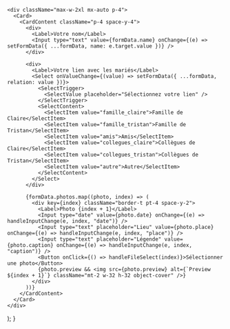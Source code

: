 
    <div className="max-w-2xl mx-auto p-4">
      <Card>
        <CardContent className="p-4 space-y-4">
          <div>
            <Label>Votre nom</Label>
            <Input type="text" value={formData.name} onChange={(e) => setFormData({ ...formData, name: e.target.value })} />
          </div>

          <div>
            <Label>Votre lien avec les mariés</Label>
            <Select onValueChange={(value) => setFormData({ ...formData, relation: value })}>
              <SelectTrigger>
                <SelectValue placeholder="Sélectionnez votre lien" />
              </SelectTrigger>
              <SelectContent>
                <SelectItem value="famille_claire">Famille de Claire</SelectItem>
                <SelectItem value="famille_tristan">Famille de Tristan</SelectItem>
                <SelectItem value="amis">Amis</SelectItem>
                <SelectItem value="collegues_claire">Collègues de Claire</SelectItem>
                <SelectItem value="collegues_tristan">Collègues de Tristan</SelectItem>
                <SelectItem value="autre">Autre</SelectItem>
              </SelectContent>
            </Select>
          </div>

          {formData.photos.map((photo, index) => (
            <div key={index} className="border-t pt-4 space-y-2">
              <Label>Photo {index + 1}</Label>
              <Input type="date" value={photo.date} onChange={(e) => handleInputChange(e, index, "date")} />
              <Input type="text" placeholder="Lieu" value={photo.place} onChange={(e) => handleInputChange(e, index, "place")} />
              <Input type="text" placeholder="Légende" value={photo.caption} onChange={(e) => handleInputChange(e, index, "caption")} />
              <Button onClick={() => handleFileSelect(index)}>Sélectionner une photo</Button>
              {photo.preview && <img src={photo.preview} alt={`Preview ${index + 1}`} className="mt-2 w-32 h-32 object-cover" />}
            </div>
          ))}
        </CardContent>
      </Card>
    </div>
  );
}

